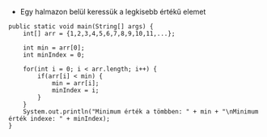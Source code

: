 - Egy halmazon belül keressük a legkisebb értékű elemet

```
public static void main(String[] args) {
	int[] arr = {1,2,3,4,5,6,7,8,9,10,11,...};

	int min = arr[0];
	int minIndex = 0;

	for(int i = 0; i < arr.length; i++) {
		if(arr[i] < min) {
			min = arr[i];
			minIndex = i;
		}
	}
	System.out.println("Minimum érték a tömbben: " + min + "\nMinimum érték indexe: " + minIndex);
}
```
